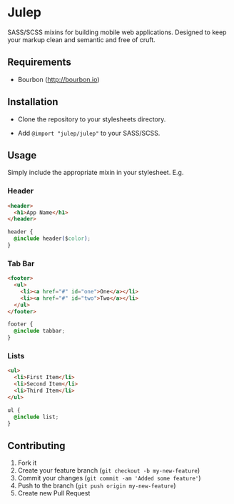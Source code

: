 # Julep

SASS/SCSS mixins for building mobile web applications. Designed to keep your markup clean and semantic and free of cruft.

## Requirements

* Bourbon (http://bourbon.io)

## Installation

* Clone the repository to your stylesheets directory.

* Add `@import "julep/julep"` to your SASS/SCSS.

## Usage

Simply include the appropriate mixin in your stylesheet. E.g.

### Header

```html
<header>
  <h1>App Name</h1>
</header>
```

```css
header {
  @include header($color);
}
```

### Tab Bar

```html
<footer>
  <ul>
    <li><a href="#" id="one">One</a></li>
    <li><a href="#" id="two">Two</a></li>
  </ul>
</footer>
```

```css
footer {
  @include tabbar;
}
```

### Lists

```html
<ul>
  <li>First Item</li>
  <li>Second Item</li>
  <li>Third Item</li>
</ul>
```

```css
ul {
  @include list;
}
```

## Contributing

1. Fork it
2. Create your feature branch (`git checkout -b my-new-feature`)
3. Commit your changes (`git commit -am 'Added some feature'`)
4. Push to the branch (`git push origin my-new-feature`)
5. Create new Pull Request
